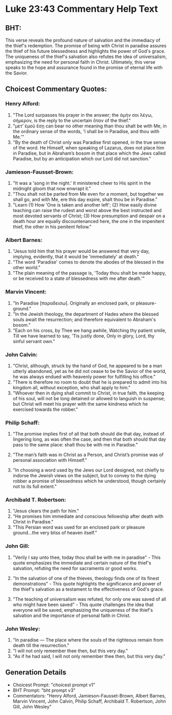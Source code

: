 # Luke 23:43 Commentary Help Text

## BHT:
This verse reveals the profound nature of salvation and the immediacy of the thief's redemption. The promise of being with Christ in paradise assures the thief of his future blessedness and highlights the power of God's grace. The uniqueness of the thief's salvation also refutes the idea of universalism, emphasizing the need for personal faith in Christ. Ultimately, this verse speaks to the hope and assurance found in the promise of eternal life with the Savior.

## Choicest Commentary Quotes:
### Henry Alford:
1. "The Lord surpasses his prayer in the answer; the ἀμήν σοι λέγω, σήμερον, is the reply to the uncertain ὅταν of the thief."
2. "μετʼ ἐμοῦ ἔσῃ can bear no other meaning than thou shalt be with Me, in the ordinary sense of the words, 'I shall be in Paradise, and thou with Me.'"
3. "By the death of Christ only was Paradise first opened, in the true sense of the word. He Himself, when speaking of Lazarus, does not place him in Paradise, but in Abraham’s bosom in that place which the Jews called Paradise, but by an anticipation which our Lord did not sanction."

### Jamieson-Fausset-Brown:
1. "It was a 'song in the night.' It ministered cheer to His spirit in the midnight gloom that now enwrapt it." 
2. "Thou shalt not be parted from Me even for a moment, but together we shall go, and with Me, ere this day expire, shalt thou be in Paradise." 
3. "Learn (1) How 'One is taken and another left'; (2) How easily divine teaching can raise the rudest and worst above the best instructed and most devoted servants of Christ; (3) How presumption and despair on a death hour are equally discountenanced here, the one in the impenitent thief, the other in his penitent fellow."

### Albert Barnes:
1. "Jesus told him that his prayer would be answered that very day, implying, evidently, that it would be 'immediately' at death."
2. "The word 'Paradise' comes to denote the abodes of the blessed in the other world."
3. "The plain meaning of the passage is, 'Today thou shalt be made happy, or be received to a state of blessedness with me after death.'"

### Marvin Vincent:
1. "In Paradise [παραδεισω]. Originally an enclosed park, or pleasure-ground." 
2. "In the Jewish theology, the department of Hades where the blessed souls await the resurrection; and therefore equivalent to Abraham's bosom."
3. "Each on his cross, by Thee we hang awhile, Watching thy patient smile, Till we have learned to say, 'Tis justly done, Only in glory, Lord, thy sinful servant own."

### John Calvin:
1. "Christ, although, struck by the hand of God, he appeared to be a man utterly abandoned, yet as he did not cease to be the Savior of the world, he was always endued with heavenly power for fulfilling his office."
2. "There is therefore no room to doubt that he is prepared to admit into his kingdom all, without exception, who shall apply to him."
3. "Whoever then in dying shall commit to Christ, in true faith, the keeping of his soul, will not be long detained or allowed to languish in suspense; but Christ will meet his prayer with the same kindness which he exercised towards the robber."

### Philip Schaff:
1. "The promise implies first of all that both should die that day, instead of lingering long, as was often the case, and then that both should that day pass to the same place: shalt thou be with me in Paradise." 

2. "The man’s faith was in Christ as a Person, and Christ’s promise was of personal association with Himself."

3. "In choosing a word used by the Jews our Lord designed, not chiefly to indorse the Jewish views on the subject, but to convey to the dying robber a promise of blessedness which he understood, though certainly not to its full extent."

### Archibald T. Robertson:
1. "Jesus clears the path for him."
2. "He promises him immediate and conscious fellowship after death with Christ in Paradise."
3. "This Persian word was used for an enclosed park or pleasure ground...the very bliss of heaven itself."

### John Gill:
1. "Verily I say unto thee, today thou shall be with me in paradise" - This quote emphasizes the immediate and certain nature of the thief's salvation, refuting the need for sacraments or good works.

2. "In the salvation of one of the thieves, theology finds one of its finest demonstrations" - This quote highlights the significance and power of the thief's salvation as a testament to the effectiveness of God's grace.

3. "The teaching of universalism was refuted, for only one was saved of all who might have been saved" - This quote challenges the idea that everyone will be saved, emphasizing the uniqueness of the thief's salvation and the importance of personal faith in Christ.

### John Wesley:
1. "In paradise — The place where the souls of the righteous remain from death till the resurrection."
2. "I will not only remember thee then, but this very day."
3. "As if he had said, I will not only remember thee then, but this very day."


## Generation Details
- Choicest Prompt: "choicest prompt v1"
- BHT Prompt: "bht prompt v3"
- Commentators: "Henry Alford, Jamieson-Fausset-Brown, Albert Barnes, Marvin Vincent, John Calvin, Philip Schaff, Archibald T. Robertson, John Gill, John Wesley"
